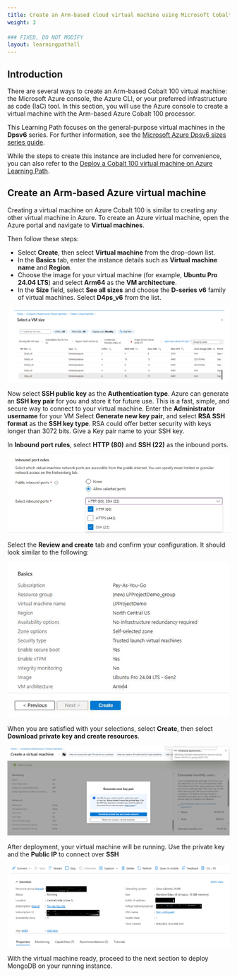 ```yaml
---
title: Create an Arm-based cloud virtual machine using Microsoft Cobalt 100 CPU 
weight: 3

### FIXED, DO NOT MODIFY
layout: learningpathall
---
```


## Introduction

There are several ways to create an Arm-based Cobalt 100 virtual machine: the Microsoft Azure console, the Azure CLI, or your preferred infrastructure as code (IaC) tool. In this section, you will use the Azure console to create a virtual machine with the Arm-based Azure Cobalt 100 processor.

This Learning Path focuses on the general-purpose virtual machines in the **Dpsv6** series. For further information, see the [Microsoft Azure Dpsv6 sizes series guide](https://learn.microsoft.com/en-us/azure/virtual-machines/sizes/general-purpose/dpsv6-series).  

While the steps to create this instance are included here for convenience, you can also refer to the [Deploy a Cobalt 100 virtual machine on Azure Learning Path](/learning-paths/servers-and-cloud-computing/cobalt/).

## Create an Arm-based Azure virtual machine 

Creating a virtual machine on Azure Cobalt 100 is similar to creating any other virtual machine in Azure. To create an Azure virtual machine, open the Azure portal and navigate to **Virtual machines**.

Then follow these steps:

- Select **Create**, then select **Virtual machine** from the drop-down list.
- In the **Basics** tab, enter the instance details such as **Virtual machine name** and **Region**.
- Choose the image for your virtual machine (for example, **Ubuntu Pro 24.04 LTS**) and select **Arm64** as the **VM architecture**.
- In the **Size** field, select **See all sizes** and choose the **D-series v6** family of virtual machines. Select **D4ps_v6** from the list.

![Azure portal VM creation: Azure Cobalt 100 Arm64 virtual machine (D4ps_v6) alt-text#center](images/instance.png "Select the D-series v6 family of virtual machines")

Now select **SSH public key** as the **Authentication type**. Azure can generate an **SSH key pair** for you and store it for future use. This is a fast, simple, and secure way to connect to your virtual machine.
Enter the **Administrator username** for your VM
Select **Generate new key pair**, and select **RSA SSH format** as the **SSH key type**. RSA could offer better security with keys longer than 3072 bits. Give a Key pair name to your SSH key.

In **Inbound port rules**, select **HTTP (80)** and **SSH (22)** as the inbound ports.

![Azure portal VM creation: allow inbound port rules alt-text#center](images/instance1.png "Allow inbound port rules")

Select the **Review and create** tab and confirm your configuration. It should look similar to the following:

![Azure portal VM creation: review and create an Azure Cobalt 100 Arm64 VM alt-text#center](images/ubuntu-pro.png "Review and create an Azure Cobalt 100 Arm64 VM")

When you are satisfied with your selections, select **Create**, then select **Download private key and create resources**.

![Azure portal VM creation: download private key and create resources alt-text#center](images/instance4.png "Download private key and create resources")

After deployment, your virtual machine will be running. Use the private key and the **Public IP** to connect over **SSH**

![Azure portal VM creation: VM deployment confirmation in Azure portal alt-text#center](images/final-vm.png "VM deployment confirmation in Azure portal")

With the virtual machine ready, proceed to the next section to deploy MongoDB on your running instance.
